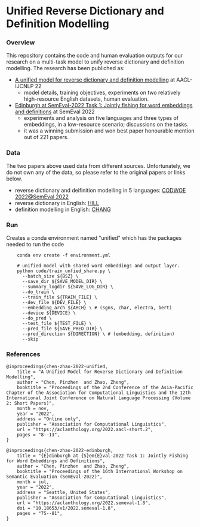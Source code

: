 # Unified Reverse Dictionary and Definition Modelling 

### Overview
This repository contains the code and human evaluation outputs for our research on a multi-task model to unify reverse dictionary and definition modelling. The research has been publiched as:
- [A unified model for reverse dictionary and definition modelling](https://aclanthology.org/2022.aacl-short.2/) at AACL-IJCNLP 22
  - model details, training objectives, experiments on two relatively high-resource English datasets, human evaluation.
- [Edinburgh at SemEval-2022 Task 1: Jointly fishing for word embeddings and definitions](https://aclanthology.org/2022.semeval-1.8/) at SemEval 2022
  - experiments and analysis on five languages and three types of embeddings, in a low-resource scenario; discussions on the tasks.
  - it was a winning submission and won best paper honourable mention out of 221 papers.

### Data
The two papers above used data from different sources. Unfortunately, we do not own any of the data, so please refer to the original papers or links below.
- reverse dictionary and deifinition modelling in 5 languages: [CODWOE 2022@SemEval 2022](https://aclanthology.org/2022.semeval-1.1/)
- reverse dictionary in English: [HILL](https://github.com/thunlp/MultiRD)
- definition modelling in English: [CHANG](https://aclanthology.org/D19-1627/)

### Run
Creates a conda environment named "unified" which has the packages needed to run the code
```
    conda env create -f environment.yml
```
```
    # unified model with shared word embeddings and output layer.
    python code/train_unfied_share.py \
      --batch_size ${BSZ} \
      --save_dir ${SAVE_MODEL_DIR} \
      --summary_logdir ${SAVE_LOG_DIR} \
      --do_train \
      --train_file ${TRAIN_FILE} \
      --dev_file ${DEV_FILE} \
      --embedding_arch ${ARCH} \ # (sgns, char, electra, bert)
      --device ${DEVICE} \
      --do_pred \
      --test_file ${TEST_FILE} \
      --pred_file ${SAVE_PRED_DIR} \
      --pred_direction ${DIRECTION} \ # (embedding, definition)
      --skip
```

### References

```
@inproceedings{chen-zhao-2022-unified,
    title = "A Unified Model for Reverse Dictionary and Definition Modelling",
    author = "Chen, Pinzhen  and Zhao, Zheng",
    booktitle = "Proceedings of the 2nd Conference of the Asia-Pacific Chapter of the Association for Computational Linguistics and the 12th International Joint Conference on Natural Language Processing (Volume 2: Short Papers)",
    month = nov,
    year = "2022",
    address = "Online only",
    publisher = "Association for Computational Linguistics",
    url = "https://aclanthology.org/2022.aacl-short.2",
    pages = "8--13",
}

@inproceedings{chen-zhao-2022-edinburgh,
    title = "{E}dinburgh at {S}em{E}val-2022 Task 1: Jointly Fishing for Word Embeddings and Definitions",
    author = "Chen, Pinzhen  and Zhao, Zheng",
    booktitle = "Proceedings of the 16th International Workshop on Semantic Evaluation (SemEval-2022)",
    month = jul,
    year = "2022",
    address = "Seattle, United States",
    publisher = "Association for Computational Linguistics",
    url = "https://aclanthology.org/2022.semeval-1.8",
    doi = "10.18653/v1/2022.semeval-1.8",
    pages = "75--81",
}
```
